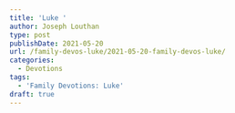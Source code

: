```yaml
---
title: 'Luke '
author: Joseph Louthan
type: post
publishDate: 2021-05-20
url: /family-devos-luke/2021-05-20-family-devos-luke/
categories:
  - Devotions
tags:
  - 'Family Devotions: Luke'
draft: true
---
```

